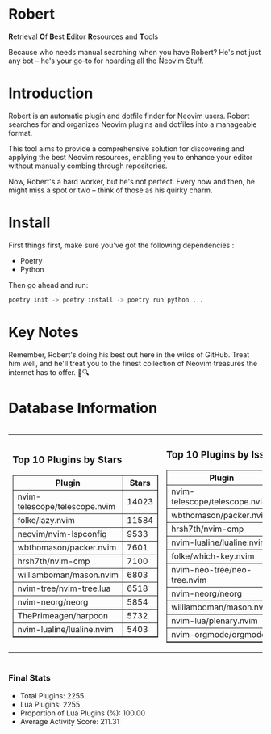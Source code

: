 # Robert

**R**etrieval
**O**f
**B**est
**E**ditor
**R**esources and
**T**ools

Because who needs manual searching when you have Robert?
He's not just any bot – he's your go-to for hoarding all the Neovim Stuff.

# Introduction
Robert is an automatic plugin and dotfile finder for Neovim users. Robert searches for and organizes Neovim plugins and dotfiles into a manageable format.

This tool aims to provide a comprehensive solution for discovering and applying the best Neovim resources, enabling you to enhance your editor without manually combing through repositories.

Now, Robert's a hard worker, but he's not perfect. Every now and then, he might miss a spot or two – think of those as his quirky charm. 

# Install
 First things first, make sure you've got the following dependencies :
  - Poetry 
  - Python 

Then go ahead and run:

```bash
poetry init -> poetry install -> poetry run python ...
```
# Key Notes

Remember, Robert's doing his best out here in the wilds of GitHub. Treat him well, and he'll treat you to the finest collection of Neovim treasures the internet has to offer. 🎩🔍


# Database Information

<div style='display:flex;flex-direction:row;justify-content:space-between;'><table><tr><td><h3>Top 10 Plugins by Stars</h3><table border="1"><tr><th>Plugin</th><th>Stars</th></tr><tr><td>nvim-telescope/telescope.nvim</td><td>14023</td></tr><tr><td>folke/lazy.nvim</td><td>11584</td></tr><tr><td>neovim/nvim-lspconfig</td><td>9533</td></tr><tr><td>wbthomason/packer.nvim</td><td>7601</td></tr><tr><td>hrsh7th/nvim-cmp</td><td>7100</td></tr><tr><td>williamboman/mason.nvim</td><td>6803</td></tr><tr><td>nvim-tree/nvim-tree.lua</td><td>6518</td></tr><tr><td>nvim-neorg/neorg</td><td>5854</td></tr><tr><td>ThePrimeagen/harpoon</td><td>5732</td></tr><tr><td>nvim-lualine/lualine.nvim</td><td>5403</td></tr></table></td><td><h3>Top 10 Plugins by Issues</h3><table border="1"><tr><th>Plugin</th><th>Issues</th></tr><tr><td>nvim-telescope/telescope.nvim</td><td>323</td></tr><tr><td>wbthomason/packer.nvim</td><td>305</td></tr><tr><td>hrsh7th/nvim-cmp</td><td>227</td></tr><tr><td>nvim-lualine/lualine.nvim</td><td>195</td></tr><tr><td>folke/which-key.nvim</td><td>189</td></tr><tr><td>nvim-neo-tree/neo-tree.nvim</td><td>175</td></tr><tr><td>nvim-neorg/neorg</td><td>163</td></tr><tr><td>williamboman/mason.nvim</td><td>157</td></tr><tr><td>nvim-lua/plenary.nvim</td><td>116</td></tr><tr><td>nvim-orgmode/orgmode</td><td>100</td></tr></table></td><td><h3>Top 10 Plugins by Forks</h3><table border="1"><tr><th>Plugin</th><th>Forks</th></tr><tr><td>neovim/nvim-lspconfig</td><td>1997</td></tr><tr><td>nvim-telescope/telescope.nvim</td><td>770</td></tr><tr><td>nvim-tree/nvim-tree.lua</td><td>595</td></tr><tr><td>nvim-lualine/lualine.nvim</td><td>447</td></tr><tr><td>hrsh7th/nvim-cmp</td><td>347</td></tr><tr><td>folke/tokyonight.nvim</td><td>342</td></tr><tr><td>ThePrimeagen/harpoon</td><td>338</td></tr><tr><td>jackMort/ChatGPT.nvim</td><td>295</td></tr><tr><td>nvimdev/lspsaga.nvim</td><td>278</td></tr><tr><td>folke/lazy.nvim</td><td>270</td></tr></table></td></tr></table></div>

### Final Stats
- Total Plugins: 2255
- Lua Plugins: 2255
- Proportion of Lua Plugins (%): 100.00
- Average Activity Score: 211.31

